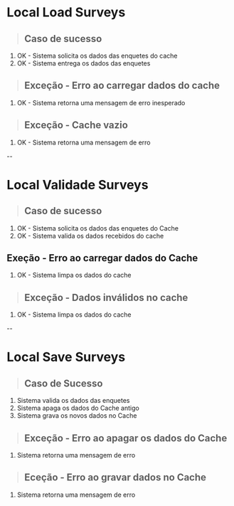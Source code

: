 # Local Load Surveys

> ## Caso de sucesso
1. OK - Sistema solicita os dados das enquetes do cache
2. OK - Sistema entrega os dados das enquetes

> ## Exceção - Erro ao carregar dados do cache
1. OK - Sistema retorna uma mensagem de erro inesperado

> ## Exceção - Cache vazio
1. OK - Sistema retorna uma mensagem de erro

--

# Local Validade Surveys

> ## Caso de sucesso
1. OK - Sistema solicita os dados das enquetes do Cache
2. OK - Sistema valida os dados recebidos do cache

## Exeção - Erro ao carregar dados do Cache
1. OK - Sistema limpa os dados do cache
> ## Exceção - Dados inválidos no cache
1. OK - Sistema limpa os dados do cache

--

# Local Save Surveys

> ## Caso de Sucesso 
1. Sistema valida os dados das enquetes
2. Sistema apaga os dados do Cache antigo
3. Sistema grava os novos dados no Cache

> ## Exceção - Erro ao apagar os dados do Cache
1. Sistema retorna uma mensagem de erro 

> ## Eceção - Erro ao gravar dados no Cache
1. Sistema retorna uma mensagem de erro 